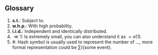 ## Glossary

1. **s.t.**: Subject to.
2. **w.h.p.**: With high probability.
3. **i.i.d.**: Independent and identically distributed.
4. $\ll 1$: Is extremely small, you can also understand it as $=o(1)$.
5. $\#$: Hash symbol is usually used to represent the number of ..., more formal representation could be $\sum\mathbb{I}\{\text{some event}\}$.